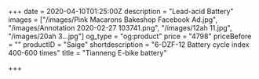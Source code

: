 +++
date = 2020-04-10T01:25:00Z
description = "Lead-acid Battery"
images = ["/images/Pink Macarons Bakeshop Facebook Ad.jpg", "/images/Annotation 2020-02-27 103741.png", "/images/12ah 11.jpg", "/images/20ah 3...jpg"]
og_type = "og:product"
price = "4798"
priceBefore = ""
productID = "Saige"
shortdescription = "6-DZF-12 Battery   cycle index 400-600 times"
title = "Tianneng E-bike battery"

+++
